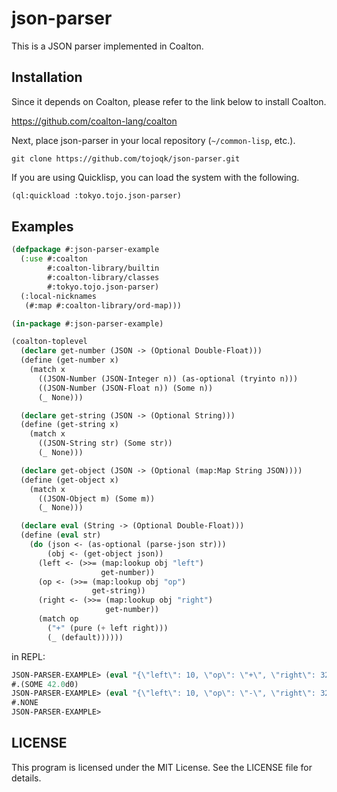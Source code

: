 # json-parser

This is a JSON parser implemented in Coalton.

## Installation

Since it depends on Coalton, please refer to the link below to install Coalton.

https://github.com/coalton-lang/coalton

Next, place json-parser in your local repository (`~/common-lisp`, etc.).

```shell:~/common-lisp
git clone https://github.com/tojoqk/json-parser.git
```

If you are using Quicklisp, you can load the system with the following.

```lisp
(ql:quickload :tokyo.tojo.json-parser)
```

## Examples

```lisp
(defpackage #:json-parser-example
  (:use #:coalton
        #:coalton-library/builtin
        #:coalton-library/classes
        #:tokyo.tojo.json-parser)
  (:local-nicknames
   (#:map #:coalton-library/ord-map)))

(in-package #:json-parser-example)

(coalton-toplevel
  (declare get-number (JSON -> (Optional Double-Float)))
  (define (get-number x)
    (match x
      ((JSON-Number (JSON-Integer n)) (as-optional (tryinto n)))
      ((JSON-Number (JSON-Float n)) (Some n))
      (_ None)))

  (declare get-string (JSON -> (Optional String)))
  (define (get-string x)
    (match x
      ((JSON-String str) (Some str))
      (_ None)))

  (declare get-object (JSON -> (Optional (map:Map String JSON))))
  (define (get-object x)
    (match x
      ((JSON-Object m) (Some m))
      (_ None)))

  (declare eval (String -> (Optional Double-Float)))
  (define (eval str)
    (do (json <- (as-optional (parse-json str)))
        (obj <- (get-object json))
      (left <- (>>= (map:lookup obj "left")
                    get-number))
      (op <- (>>= (map:lookup obj "op")
                  get-string))
      (right <- (>>= (map:lookup obj "right")
                     get-number))
      (match op
        ("+" (pure (+ left right)))
        (_ (default))))))
```

in REPL:

```lisp
JSON-PARSER-EXAMPLE> (eval "{\"left\": 10, \"op\": \"+\", \"right\": 32.0}")
#.(SOME 42.0d0)
JSON-PARSER-EXAMPLE> (eval "{\"left\": 10, \"op\": \"-\", \"right\": 32.0}")
#.NONE
JSON-PARSER-EXAMPLE> 
```

## LICENSE

This program is licensed under the MIT License. See the LICENSE file for details.
